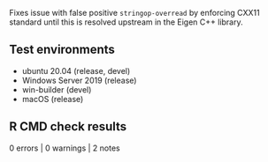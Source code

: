 Fixes issue with false positive `stringop-overread` by enforcing CXX11 standard 
until this is resolved upstream in the Eigen C++ library.

## Test environments
* ubuntu 20.04 (release, devel)
* Windows Server 2019 (release)
* win-builder (devel)
* macOS (release)

## R CMD check results

0 errors | 0 warnings | 2 notes
